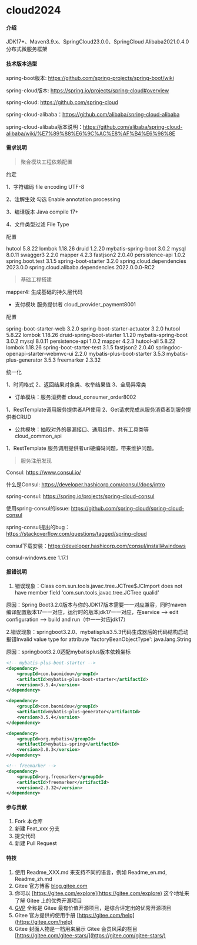 # cloud2024

#### 介绍
JDK17+、Maven3.9.x、SpringCloud23.0.0、SpringCloud Alibaba2021.0.4.0分布式微服务框架

#### 技术版本选型

spring-boot版本: https://github.com/spring-projects/spring-boot/wiki

spring-cloud版本: https://spring.io/projects/spring-cloud#overview

spring-cloud: https://github.com/spring-cloud



spring-cloud-alibaba：https://github.com/alibaba/spring-cloud-alibaba

spring-cloud-alibaba版本说明：https://github.com/alibaba/spring-cloud-alibaba/wiki/%E7%89%88%E6%9C%AC%E8%AF%B4%E6%98%8E


#### 需求说明

> 聚合模块工程依赖配置

约定

1、字符编码 file encoding UTF-8

2、注解生效 勾选 Enable annotation processing

3、编译版本 Java compile 17+

4、文件类型过滤 File Type

配置

hutool 5.8.22
lombok 1.18.26
druid 1.2.20
mybatis-spring-boot 3.0.2
mysql 8.0.11
swagger3 2.2.0
mapper 4.2.3
fastjson2 2.0.40
persistence-api 1.0.2
spring.boot.test 3.1.5
spring-boot-starter 3.2.0
spring.cloud.dependencies 2023.0.0
spring.cloud.alibaba.dependencies 2022.0.0.0-RC2

> 基础工程搭建

mapper4: 生成基础的持久层代码

+ 支付模块 服务提供者 cloud_provider_payment8001

配置

spring-boot-starter-web 3.2.0
spring-boot-starter-actuator 3.2.0
hutool 5.8.22
lombok 1.18.26
druid-spring-boot-starter 1.1.20
mybatis-spring-boot 3.0.2
mysql 8.0.11
persistence-api 1.0.2
mapper 4.2.3
hutool-all 5.8.22
lombok 1.18.26
spring-boot-starter-test 3.1.5
fastjson2 2.0.40
springdoc-openapi-starter-webmvc-ui 2.2.0
mybatis-plus-boot-starter 3.5.3
mybatis-plus-generator 3.5.3
freemarker 2.3.32

统一化

1、时间格式
2、返回结果对象类、枚举结果值
3、全局异常类

+ 订单模块：服务消费者 cloud_consumer_order8002

1、RestTemplate调用服务提供者API使用
2、Get请求完成从服务消费者到服务提供者CRUD

+ 公共模块：抽取对外的暴漏接口、通用组件、共有工具类等 cloud_common_api

1、RestTemplate 服务调用提供者uri硬编码问题，带来维护问题。

> 服务注册发现

Consul: https://www.consul.io/

什么是Consul: https://developer.hashicorp.com/consul/docs/intro

spring-consul: https://spring.io/projects/spring-cloud-consul

使用spring-consul的issue: https://github.com/spring-cloud/spring-cloud-consul

spring-consul提出的bug：https://stackoverflow.com/questions/tagged/spring-cloud

consul下载安装：https://developer.hashicorp.com/consul/install#windows

consul-windows.exe 1.17.1







#### 报错说明

1. 错误现象：Class com.sun.tools.javac.tree.JCTree$JCImport does not have member field 'com.sun.tools.javac.tree.JCTree qualid'

原因：Spring Boot3.2.0版本与你的JDK17版本需要一一对应兼容，同时maven编译配置版本17一一对应，运行时的版本jdk17一一对应，在service --> edit configuration --> build and run（中一一对应jdk17）

2.错误现象：springboot3.2.0、mybatisplus3.5.3代码生成器后的代码结构启动报错Invalid value type for attribute 'factoryBeanObjectType': java.lang.String

原因：springboot3.2.0适配mybatisplus版本依赖坐标

```xml
<!-- mybatis-plus-boot-starter -->
<dependency>
    <groupId>com.baomidou</groupId>
    <artifactId>mybatis-plus-boot-starter</artifactId>
    <version>3.5.4</version>
</dependency>

<dependency>
    <groupId>com.baomidou</groupId>
    <artifactId>mybatis-plus-generator</artifactId>
    <version>3.5.4</version>
</dependency>

<dependency>
    <groupId>org.mybatis</groupId>
    <artifactId>mybatis-spring</artifactId>
    <version>3.0.3</version>
</dependency>

<!-- freemarker -->
<dependency>
    <groupId>org.freemarker</groupId>
    <artifactId>freemarker</artifactId>
    <version>2.3.32</version>
</dependency>
```


#### 参与贡献

1.  Fork 本仓库
2.  新建 Feat_xxx 分支
3.  提交代码
4.  新建 Pull Request


#### 特技

1.  使用 Readme\_XXX.md 来支持不同的语言，例如 Readme\_en.md, Readme\_zh.md
2.  Gitee 官方博客 [blog.gitee.com](https://blog.gitee.com)
3.  你可以 [https://gitee.com/explore](https://gitee.com/explore) 这个地址来了解 Gitee 上的优秀开源项目
4.  [GVP](https://gitee.com/gvp) 全称是 Gitee 最有价值开源项目，是综合评定出的优秀开源项目
5.  Gitee 官方提供的使用手册 [https://gitee.com/help](https://gitee.com/help)
6.  Gitee 封面人物是一档用来展示 Gitee 会员风采的栏目 [https://gitee.com/gitee-stars/](https://gitee.com/gitee-stars/)

